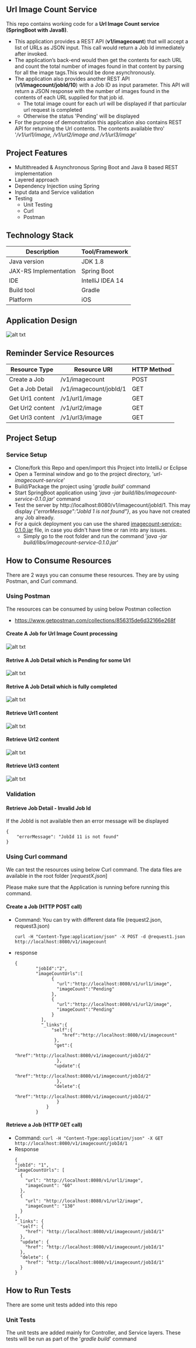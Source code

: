 ## Url Image Count Service

This repo contains working code for a __Url Image Count service (SpringBoot with Java8)__. 

- This application provides a REST API (__v1/imagecount__) that will accept a list of URLs as JSON input. This call would return a Job Id immediately after invoked.
- The application’s back-end would then get the contents for each URL and count the total number of images found in that content by parsing for all the image tags.This would be done asynchronously.
- The application also provides another REST API (__v1/imagecount/jobId/10__) with a Job ID as input parameter. This API will return a JSON response with the number of images found in the contents of each URL supplied for that job id.
   - The total image count for each url will be displayed if that particular url request is completed
   - Otherwise the status 'Pending' will be displayed
- For the purpose of demonstration this application also contains REST API for returning the Url contents. The contents available thro' '_/v1/url1/image, /v1/url2/image and /v1/url3/image_'   
   

## Project Features

- Multithreaded & Asynchronous Spring Boot and Java 8 based REST implementation
- Layered approach
- Dependency Injection using Spring
- Input data and Service validation
- Testing
  - Unit Testing
  - Curl
  - Postman

## Technology Stack

| Description               | Tool/Framework    |
| --------------------------|-------------------|
| Java version              | JDK 1.8           |
| JAX-RS Implementation     | Spring Boot       |
| IDE                       | IntelliJ IDEA 14  |
| Build tool                | Gradle            |
| Platform                  | iOS               |

## Application Design

![alt txt](https://github.com/RathaKM/url-imagecount-service/blob/master/src/main/resources/images/url-imagecount-service.png)


## Reminder Service Resources

| Resource Type                         | Resource URI                                          |    HTTP Method |
| --------------------------------------|------------------------------------------------------ |----------------|
| Create a Job                          | /v1/imagecount                                        | POST           |
| Get a Job Detail                      | /v1/imagecount/jobId/1                                | GET            |
| Get Url1 content                      | /v1/url1/image                                        | GET            |
| Get Url2 content                      | /v1/url2/image                                        | GET            |
| Get Url3 content                      | /v1/url3/image                                        | GET            |   

## Project Setup

### Service Setup

- Clone/fork this Repo and open/import this Project into IntelliJ or Eclipse
- Open a Terminal window and go to the project directory, '_url-imagecount-service_'
- Build/Package the project using '_gradle build_' command
- Start SpringBoot application using '_java -jar build/libs/imagecount-service-0.1.0.jar_' command
- Test the server by http://localhost:8080/v1/imagecount/jobId/1. This may display _{"errorMessage":"JobId 1 is not found"}_, as you have not created any Job already. 
- For a quick deployment you can use the shared [imagecount-service-0.1.0.jar](../master/imagecount-service-0.1.0.jar) file, in case you didn't have time or ran into any issues.
   - Simply go to the root folder and run the command '_java -jar build/libs/imagecount-service-0.1.0.jar_'

## How to Consume Resources

There are 2 ways you can consume these resources. They are by using Postman, and Curl command. 

### Using Postman

The resources can be consumed by using below Postman collection
- https://www.getpostman.com/collections/856315de6d32166e268f

#### Create A Job for Url Image Count processing
![alt txt](https://github.com/RathaKM/url-imagecount-service/blob/master/src/main/resources/images/post-imagecount.png)


#### Retrive A Job Detail which is Pending for some Url
![alt txt](https://github.com/RathaKM/url-imagecount-service/blob/master/src/main/resources/images/get-imagecount-pending.png)

#### Retrive A Job Detail which is fully completed
![alt txt](https://github.com/RathaKM/url-imagecount-service/blob/master/src/main/resources/images/get-imagecount-completed.png)

#### Retrieve Url1 content
![alt txt](https://github.com/RathaKM/url-imagecount-service/blob/master/src/main/resources/images/url1-response.png)

#### Retrieve Url2 content
![alt txt](https://github.com/RathaKM/url-imagecount-service/blob/master/src/main/resources/images/url2-response.png)

#### Retrieve Url3 content
![alt txt](https://github.com/RathaKM/url-imagecount-service/blob/master/src/main/resources/images/url3-response.png)

### Validation

#### Retrieve Job Detail - Invalid Job Id
If the JobId is not available then an error message will be displayed
```
{
    "errorMessage": "JobId 11 is not found"
}
```

### Using Curl command
We can test the resources using below Curl command. The data files are available in the root folder [_requestX.json_]

Please make sure that the Application is running before running this command.

#### Create a Job (HTTP POST call)
- Command: You can try with different data file (request2.json, request3.json)
  ```
  curl -H "Content-Type:application/json" -X POST -d @request1.json http://localhost:8080/v1/imagecount
  ```
- response
  ```
  {
          "jobId":"2",
          "imageCountUrls":[
                {
                  "url":"http://localhost:8080/v1/url1/image",
                  "imageCount":"Pending"
                },
                {
                  "url":"http://localhost:8080/v1/url2/image",
                  "imageCount":"Pending"
                }
            ],
            "_links":{
                "self":{
                    "href":"http://localhost:8080/v1/imagecount"
                 },
                 "get":{
                    "href":"http://localhost:8080/v1/imagecount/jobId/2"
                  },
                 "update":{
                    "href":"http://localhost:8080/v1/imagecount/jobId/2"
                  },
                 "delete":{
                    "href":"http://localhost:8080/v1/imagecount/jobId/2"
                  }
              }
          }
    ```
    
#### Retrieve a Job (HTTP GET call)
- Command:
```curl -H "Content-Type:application/json" -X GET http://localhost:8080/v1/imagecount/jobId/1 ```
- Response
  ```
  {
  "jobId": "1",
  "imageCountUrls": [
    {
      "url": "http://localhost:8080/v1/url1/image",
      "imageCount": "60"
    },
    {
      "url": "http://localhost:8080/v1/url2/image",
      "imageCount": "130"
    }
  ],
  "_links": {
    "self": {
      "href": "http://localhost:8080/v1/imagecount/jobId/1"
    },
    "update": {
      "href": "http://localhost:8080/v1/imagecount/jobId/1"
    },
    "delete": {
      "href": "http://localhost:8080/v1/imagecount/jobId/1"
    }
  }
  ```

## How to Run Tests

There are some unit tests added into this repo

### Unit Tests

The unit tests are added mainly for Controller, and Service layers. These tests will be run as part of the '_gradle build_' command
 
